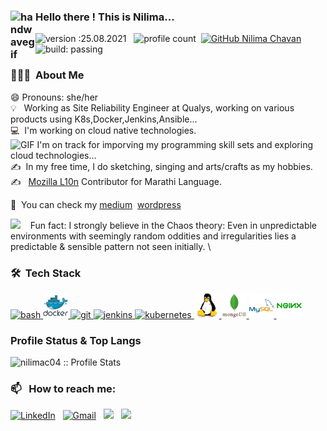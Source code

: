 ### <img alt="handwavegif" src="https://user-images.githubusercontent.com/39513876/112366216-8cfe7400-8cfe-11eb-8116-7d3dbae20e97.gif" width='40' align="left"/> Hello there ! This is Nilima...

![version :25.08.2021](https://img.shields.io/badge/version-25.03.2021-informational) &nbsp;
![profile count](https://komarev.com/ghpvc/?username=nilimac04&color=red)&nbsp;
[![GitHub Nilima Chavan](https://img.shields.io/github/followers/nilimac04?label=follow&style=social)](https://github.com/nilimac04)&nbsp;
![build: passing](https://img.shields.io/badge/build-passing-success)

### 👨🏻‍💻 &nbsp;About Me

😄 Pronouns: she/her \
💡 &nbsp; Working as Site Reliability Engineer at Qualys, working on various products using K8s,Docker,Jenkins,Ansible... \
💻 &nbsp;I'm working on cloud native technologies.\
<img alt="GIF" src="https://github.com/TheDudeThatCode/TheDudeThatCode/blob/master/Assets/Developer.gif" width="25" />&nbsp;I'm on track for imporving my programming skill sets and exploring cloud technologies...\
✍️ &nbsp;In my free time, I do sketching, singing and arts/crafts as my hobbies.\
✍️ &nbsp; [Mozilla L10n](https://pontoon.mozilla.org/contributors/5_tP30mYyr--BvF_jG_ttwGLPxU/) Contributor for Marathi Language.

📄 &nbsp;You can check my [medium](https://nilimachavan.medium.com/) &nbsp;[wordpress](https://sanchitac067.wordpress.com/author/sanchitac067/) 


<img src="https://github.com/SP-XD/SP-XD/blob/main/images/lightning.gif?raw=true" width="12" />&nbsp;&nbsp;&nbsp;&nbsp;Fun fact: I strongly believe in the Chaos theory: Even in unpredictable environments with seemingly random oddities and irregularities lies a predictable & sensible pattern not seen initially. \

### 🛠 &nbsp;Tech Stack

<p align="left"> <a href="https://www.gnu.org/software/bash/" target="_blank"> <img src="https://www.vectorlogo.zone/logos/gnu_bash/gnu_bash-icon.svg" alt="bash" width="40" height="40"/> </a> <a href="https://www.docker.com/" target="_blank"> <img src="https://raw.githubusercontent.com/devicons/devicon/master/icons/docker/docker-original-wordmark.svg" alt="docker" width="40" height="40"/> </a> <a href="https://git-scm.com/" target="_blank"> <img src="https://www.vectorlogo.zone/logos/git-scm/git-scm-icon.svg" alt="git" width="40" height="40"/> </a> <a href="https://www.jenkins.io" target="_blank"> <img src="https://www.vectorlogo.zone/logos/jenkins/jenkins-icon.svg" alt="jenkins" width="40" height="40"/> </a> <a href="https://kubernetes.io" target="_blank"> <img src="https://www.vectorlogo.zone/logos/kubernetes/kubernetes-icon.svg" alt="kubernetes" width="40" height="40"/> </a> <a href="https://www.linux.org/" target="_blank"> <img src="https://raw.githubusercontent.com/devicons/devicon/master/icons/linux/linux-original.svg" alt="linux" width="40" height="40"/> </a> <a href="https://www.mongodb.com/" target="_blank"> <img src="https://raw.githubusercontent.com/devicons/devicon/master/icons/mongodb/mongodb-original-wordmark.svg" alt="mongodb" width="40" height="40"/> </a> <a href="https://www.mysql.com/" target="_blank"> <img src="https://raw.githubusercontent.com/devicons/devicon/master/icons/mysql/mysql-original-wordmark.svg" alt="mysql" width="40" height="40"/> </a> <a href="https://www.nginx.com" target="_blank"> <img src="https://raw.githubusercontent.com/devicons/devicon/master/icons/nginx/nginx-original.svg" alt="nginx" width="40" height="40"/> </a> </p>

### Profile Status & Top Langs

<img src="https://github-readme-stats.vercel.app/api?username=nilimac04&show_icons=true&theme=synthwave" alt="nilimac04 :: Profile Stats" />

### 📫 &nbsp; How to reach me:

<a href="https://www.linkedin.com/in/nilima-chavan/"><img alt="LinkedIn" src="https://img.shields.io/badge/linkedin%20-%230077B5.svg?&style=flat&logo=linkedin&logoColor=white"/></a> &nbsp;
<a href="mailto:sanchitac067@gmail.com"><img alt="Gmail" src="https://img.shields.io/badge/Gmail-D14836?style=flat&logo=gmail&logoColor=white" /></a> &nbsp;
<a href="https://instagram.com/_sanchita"><img src="https://img.shields.io/badge/-@__sanchita-E4405F?style=flat&logo=Instagram&logoColor=white"/></a> &nbsp;
<a href="https://twitter.com/NilimaC04"><img src="https://img.shields.io/badge/-twitter-05122A?style=flat&logo=twitter"/></a> &nbsp;

